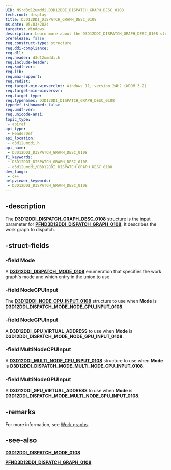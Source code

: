 ```yaml
---
UID: NS:d3d12umddi.D3D12DDI_DISPATCH_GRAPH_DESC_0108
tech.root: display
title: D3D12DDI_DISPATCH_GRAPH_DESC_0108
ms.date: 05/03/2024
targetos: Windows
description: Learn more about the D3D12DDI_DISPATCH_GRAPH_DESC_0108 structure.
prerelease: false
req.construct-type: structure
req.ddi-compliance: 
req.dll: 
req.header: d3d12umddi.h
req.include-header: 
req.kmdf-ver: 
req.lib: 
req.max-support: 
req.redist: 
req.target-min-winverclnt: Windows 11, version 24H2 (WDDM 3.2)
req.target-min-winversvr: 
req.target-type: 
req.typenames: D3D12DDI_DISPATCH_GRAPH_DESC_0108
typedef_isUnnamed: false
req.umdf-ver: 
req.unicode-ansi: 
topic_type:
 - apiref
api_type:
 - HeaderDef
api_location:
 - d3d12umddi.h
api_name:
 - D3D12DDI_DISPATCH_GRAPH_DESC_0108
f1_keywords:
 - D3D12DDI_DISPATCH_GRAPH_DESC_0108
 - d3d12umddi/D3D12DDI_DISPATCH_GRAPH_DESC_0108
dev_langs:
 - c++
helpviewer_keywords:
 - D3D12DDI_DISPATCH_GRAPH_DESC_0108
---
```


## -description

The **D3D12DDI_DISPATCH_GRAPH_DESC_0108** structure is the input parameter for [**PFND3D12DDI_DISPATCH_GRAPH_0108**](nc-d3d12umddi-pfnd3d12ddi_dispatch_graph_0108.md). It describes the work graph to dispatch.

## -struct-fields

### -field Mode

A [**D3D12DDI_DISPATCH_MODE_0108**](ne-d3d12umddi-d3d12ddi_dispatch_mode_0108.md) enumeration that specifies the work graph's mode and which entry in the union to use.

### -field NodeCPUInput

The [**D3D12DDI_NODE_CPU_INPUT_0108**](ns-d3d12umddi-d3d12ddi_node_cpu_input_0108.md) structure to use when **Mode** is **D3D12DDI_DISPATCH_MODE_NODE_CPU_INPUT_0108**.

### -field NodeGPUInput

A **D3D12DDI_GPU_VIRTUAL_ADDRESS** to use when **Mode** is **D3D12DDI_DISPATCH_MODE_NODE_GPU_INPUT_0108**.

### -field MultiNodeCPUInput

A [**D3D12DDI_MULTI_NODE_CPU_INPUT_0108**](ns-d3d12umddi-d3d12ddi_multi_node_cpu_input_0108.md) structure to use when **Mode** is **D3D12DDI_DISPATCH_MODE_MULTI_NODE_CPU_INPUT_0108**.

### -field MultiNodeGPUInput

A **D3D12DDI_GPU_VIRTUAL_ADDRESS** to use when **Mode** is **D3D12DDI_DISPATCH_MODE_MULTI_NODE_GPU_INPUT_0108**.

## -remarks

For more information, see [Work graphs](/windows-hardware/drivers/display/work-graphs).

## -see-also

[**D3D12DDI_DISPATCH_MODE_0108**](ne-d3d12umddi-d3d12ddi_dispatch_mode_0108.md)

[**PFND3D12DDI_DISPATCH_GRAPH_0108**](nc-d3d12umddi-pfnd3d12ddi_dispatch_graph_0108.md)
